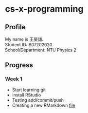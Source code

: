 # cs-x-programming

## Profile

My name is 王昊謙. <br>
Student ID: B07202020 <br>
School/Department: NTU Physics 2<br>


## Progress

### Week 1

- Start learning git
- Install RStudio
- Testing add/commit/push
- Creating a new RMarkdown [file](https://fhcwcsy.github.io/data_science_programming/class_1/class_1.html)
